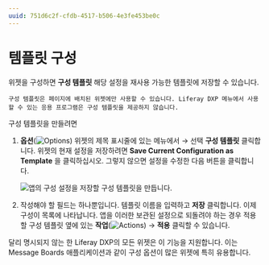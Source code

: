 ```yaml
---
uuid: 751d6c2f-cfdb-4517-b506-4e3fe453be0c
---
```


# 템플릿 구성

위젯을 구성하면 **구성 템플릿** 해당 설정을 재사용 가능한 템플릿에 저장할 수 있습니다.

```{note}
구성 템플릿은 페이지에 배치된 위젯에만 사용할 수 있습니다. Liferay DXP 메뉴에서 사용할 수 있는 응용 프로그램은 구성 템플릿을 제공하지 않습니다.
```

구성 템플릿을 만들려면

1. **옵션**(![Options](../../../../images/icon-app-options.png)) 위젯의 제목 표시줄에 있는 메뉴에서 &rarr; 선택 **구성 템플릿** 클릭합니다. 위젯의 현재 설정을 저장하려면 **Save Current Configuration as Template** 을 클릭하십시오. 그렇지 않으면 설정을 수정한 다음 버튼을 클릭합니다.

    ![앱의 구성 설정을 저장할 구성 템플릿을 만듭니다.](./configuring-templates/images/01.png)

1. 작성해야 할 필드는 하나뿐입니다. 템플릿 이름을 입력하고 **저장** 클릭합니다. 이제 구성이 목록에 나타납니다. 앱을 이러한 보관된 설정으로 되돌려야 하는 경우 적용할 구성 템플릿 옆에 있는 **작업**(![Actions](../../../../images/icon-actions.png)) &rarr; **적용** 클릭할 수 있습니다.

달리 명시되지 않는 한 Liferay DXP의 모든 위젯은 이 기능을 지원합니다. 이는 Message Boards 애플리케이션과 같이 구성 옵션이 많은 위젯에 특히 유용합니다.
